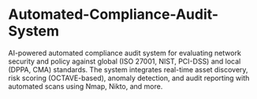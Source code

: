 # Automated-Compliance-Audit-System
AI-powered automated compliance audit system for evaluating network security  and policy against global (ISO 27001, NIST, PCI-DSS) and local (DPPA, CMA) standards. The system integrates real-time asset discovery, risk scoring (OCTAVE-based), anomaly detection, and audit reporting with automated scans using Nmap, Nikto, and more.
